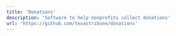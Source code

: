 ```yaml
---
title: 'Donations'
description: 'Software to help nonprofits collect donations'
url: 'https://github.com/texastribune/donations'
---
```

